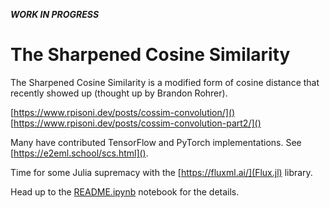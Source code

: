 ___WORK IN PROGRESS___

# The Sharpened Cosine Similarity

The Sharpened Cosine Similarity is a modified form of cosine distance that recently showed up (thought up by Brandon Rohrer).

[https://www.rpisoni.dev/posts/cossim-convolution/]()
[https://www.rpisoni.dev/posts/cossim-convolution-part2/]()


Many have contributed TensorFlow and PyTorch implementations. See [https://e2eml.school/scs.html]().

Time for some Julia supremacy with the [https://fluxml.ai/](Flux.jl) library.

Head up to the [README.ipynb](./README.ipynb) notebook for the details.

